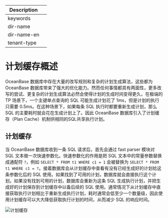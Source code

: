 | Description   |                 |
|---------------|-----------------|
| keywords      |                 |
| dir-name      |                 |
| dir-name-en   |                 |
| tenant-type   |                 |

# 计划缓存概述

OceanBase 数据库中存在大量的改写规则和复杂的计划生成算法，这些都为 OceanBase 数据库带来了强大的优化能力。然而任何事情都具有两面性，更多改写的尝试、更复杂的计划生成算法必然会使得计划的生成时间变得更久。在极端的 TP 场景下，一个主键单点查询的 SQL 可能生成计划花了 1ms，但是计划的执行只需要 0.5ms。在这种场景下，如果每条 SQL 执行时都要重新生成计划，那么 SQL 的主要耗时就会花在生成计划上了。因此 OceanBase 数据库引入了计划缓存（Plan Cache）机制供相同的SQL共享执行计划。

## 计划缓存

当 OceanBase 数据库收到一条 SQL 请求后，首先会通过 fast parser 模块对 SQL 文本做一次快速参数化。快速参数化的作用是把 SQL 文本中的常量参数替换成通配符 `?`，例如 `SELECT * FROM t1 WHERE c1 = 1` 会被替换为 `SELECT * FROM t1 WHERE c1 = ?`。接着数据库会从计划缓存中查看有没有已经生成好的计划给这条参数化后的 SQL 使用。如果找到了可用的计划，数据库就会直接执行这个计划。如果没有找到可用的计划，数据库会重新为这条 SQL 生成执行计划，并把生成好的计划保存到计划缓存中以备后续的 SQL 使用。通常情况下从计划缓存中直接获取执行计划相比于重新生成执行计划，耗时通常会低至少一个数量级，因此使用计划缓存可以大大降低获取执行计划的时间，从而减少 SQL 的响应时间。

![计划缓存](https://obbusiness-private.oss-cn-shanghai.aliyuncs.com/doc/img/observer-enterprise/V4.2.1/manage/plan-manage.png)

